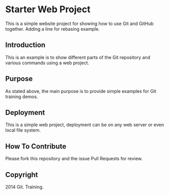 # Starter Web Project

This is a simple website project for showing
how to use Git and GitHub together. Adding a 
line for rebasing example.

## Introduction

This is an example is to show different parts
of the Git repository and various commands
using a web project.

## Purpose

As stated above, the main purpose is to
provide simple examples for Git training
demos.

## Deployment

This is a simple web project, deployment
can be on any web server or even local 
file system.

## How To Contribute

Please fork this repository and the issue 
Pull Requests for review. 

## Copyright

2014 Git. Training.
